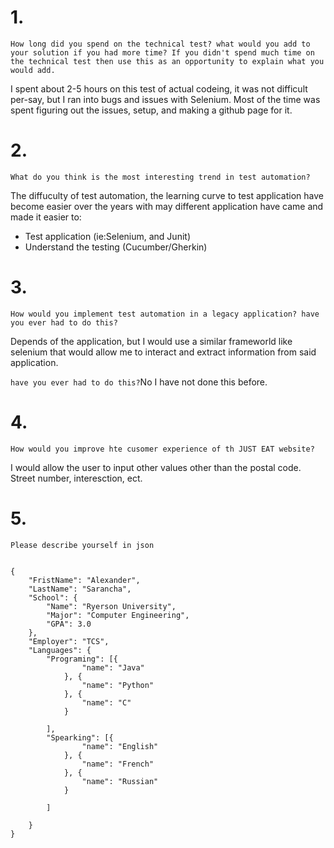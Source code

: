 # 1.

`How long did you spend on the technical test? what would you add to your solution if you had more time? If you didn't spend much time on the technical test then use this as an opportunity to explain what you would add.`

I spent about 2-5 hours on this test of actual codeing, it was not difficult per-say, but I ran into bugs and issues with Selenium. Most of the time was spent figuring out the issues, setup, and making a github page for it. 

# 2.
`What do you think is the most interesting trend in test automation?`

The diffuculty of test automation, the learning curve to test application have become easier over the years with may different application have came and made it easier to:
* Test application (ie:Selenium, and Junit)
* Understand the testing (Cucumber/Gherkin)

# 3. 
`How would you implement test automation in a legacy application? have you ever had to do this?`

Depends of the application, but I would use a similar frameworld like selenium that would allow me to interact and extract information from said application. 

`have you ever had to do this?`No I have not done this before.

# 4. 
`How would you improve hte cusomer experience of th JUST EAT website?`

I would allow the user to input other values other than the postal code. Street number, interesction, ect.

# 5. 
`Please describe yourself in json`

```

{
	"FristName": "Alexander",
	"LastName": "Sarancha",
	"School": {
		"Name": "Ryerson University",
		"Major": "Computer Engineering",
		"GPA": 3.0
	},
	"Employer": "TCS",
	"Languages": {
		"Programing": [{
				"name": "Java"
			}, {
				"name": "Python"
			}, {
				"name": "C"
			}

		],
		"Spearking": [{
				"name": "English"
			}, {
				"name": "French"
			}, {
				"name": "Russian"
			}

		]

	}
}
```
